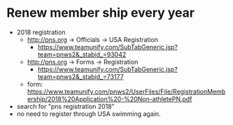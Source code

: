 # Renew member ship every year
* 2018 registration
  * http://pns.org -> Officials -> USA Registration
    * https://www.teamunify.com/SubTabGeneric.jsp?team=pnws2&_stabid_=93042
  * http://pns.org -> Forms -> Registration
    * https://www.teamunify.com/SubTabGeneric.jsp?team=pnws2&_stabid_=73177
  * form: https://www.teamunify.com/pnws2/UserFiles/File/RegistrationMembership/2018%20Application%20-%20Non-athletePN.pdf
* search for "pns registration 2018"
* no need to register through USA swimming again.
